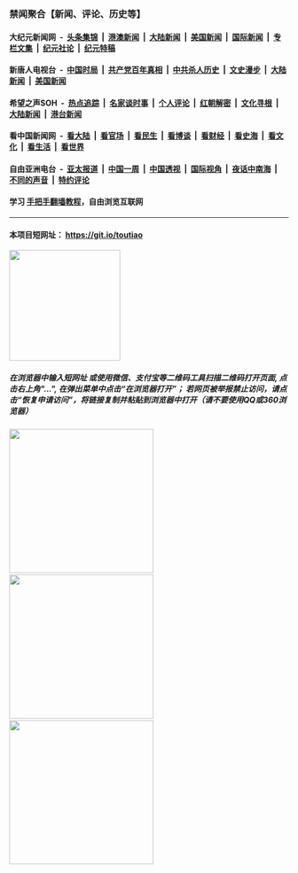 ### 禁闻聚合【新闻、评论、历史等】

#### 大纪元新闻网 &nbsp;-&nbsp; [头条集锦](indexes/E头条集锦.md?t=02061755) &nbsp;|&nbsp; [港澳新闻](indexes/E港澳新闻.md?t=02061755)  &nbsp;|&nbsp; [大陆新闻](indexes/E大陆新闻.md?t=02061755) &nbsp;|&nbsp; [美国新闻](indexes/E美国新闻.md?t=02061755) &nbsp;|&nbsp; [国际新闻](indexes/E国际新闻.md?t=02061755) &nbsp;|&nbsp; [专栏文集](indexes/E专栏文集.md?t=02061755) &nbsp;|&nbsp; [纪元社论](indexes/E纪元社论.md?t=02061755) &nbsp;|&nbsp; [纪元特稿](indexes/E纪元特稿.md?t=02061755) 

#### 新唐人电视台 &nbsp;-&nbsp; [中国时局](indexes/N中国时局.md?t=02061755) &nbsp;|&nbsp; [共产党百年真相](indexes/N共产党百年真相.md?t=02061755) &nbsp;|&nbsp; [中共杀人历史](indexes/N中共杀人历史.md?t=02061755) &nbsp;|&nbsp; [文史漫步](indexes/N文史漫步.md?t=02061755) &nbsp;|&nbsp; [大陆新闻](indexes/N大陆新闻.md?t=02061755) &nbsp;|&nbsp; [美国新闻](indexes/N美国新闻.md?t=02061755)

#### 希望之声SOH &nbsp;-&nbsp; [热点追踪](indexes/H热点追踪.md?t=02061755) &nbsp;|&nbsp; [名家谈时事](indexes/H名家谈时事.md?t=02061755) &nbsp;|&nbsp; [个人评论](indexes/H个人评论.md?t=02061755)  &nbsp;|&nbsp; [红朝解密](indexes/H红朝解密.md?t=02061755) &nbsp;|&nbsp; [文化寻根](indexes/H文化寻根.md?t=02061755) &nbsp;|&nbsp; [大陆新闻](indexes/H大陆新闻.md?t=02061755) &nbsp;|&nbsp; [港台新闻](indexes/H港台新闻.md?t=02061755)

#### 看中国新闻网 &nbsp;-&nbsp; [看大陆](indexes/S看大陆.md?t=02061755) &nbsp;|&nbsp; [看官场](indexes/S看官场.md?t=02061755) &nbsp;|&nbsp; [看民生](indexes/S看民生.md?t=02061755)  &nbsp;|&nbsp; [看博谈](indexes/S看博谈.md?t=02061755) &nbsp;|&nbsp; [看财经](indexes/S看财经.md?t=02061755) &nbsp;|&nbsp; [看史海](indexes/S看史海.md?t=02061755) &nbsp;|&nbsp; [看文化](indexes/S看文化.md?t=02061755) &nbsp;|&nbsp; [看生活](indexes/S看生活.md?t=02061755) &nbsp;|&nbsp; [看世界](indexes/S看世界.md?t=02061755)

#### 自由亚洲电台 &nbsp;-&nbsp; [亚太报道](indexes/R亚太报道.md?t=02061755) &nbsp;|&nbsp; [中国一周](indexes/R中国一周.md?t=02061755) &nbsp;|&nbsp; [中国透视](indexes/R中国透视.md?t=02061755)  &nbsp;|&nbsp; [国际视角](indexes/R国际视角.md?t=02061755) &nbsp;|&nbsp; [夜话中南海](indexes/R夜话中南海.md?t=02061755) &nbsp;|&nbsp; [不同的声音](indexes/R不同的声音.md?t=02061755) &nbsp;|&nbsp; [特约评论](indexes/R特约评论.md?t=02061755)

#### 学习 [手把手翻墙教程](https://github.com/gfw-breaker/guides/wiki)，自由浏览互联网

----

#### 本项目短网址： https://git.io/toutiao
<img src="https://raw.githubusercontent.com/gfw-breaker/banned-news/master/scripts/img/qr.png" width="200px"/>  

##### 在浏览器中输入短网址 或使用微信、支付宝等二维码工具扫描二维码打开页面, 点击右上角"...", 在弹出菜单中点击“在浏览器打开”； 若网页被举报禁止访问，请点击“恢复申请访问”，将链接复制并粘贴到浏览器中打开（请不要使用QQ或360浏览器）

<img src="https://raw.githubusercontent.com/gfw-breaker/banned-news/master/scripts/img/1.png" width="260px"/> &nbsp; <img src="https://raw.githubusercontent.com/gfw-breaker/banned-news/master/scripts/img/2.png" width="260px"/> &nbsp; <img src="https://raw.githubusercontent.com/gfw-breaker/banned-news/master/scripts/img/3.png" width="260px"/>
